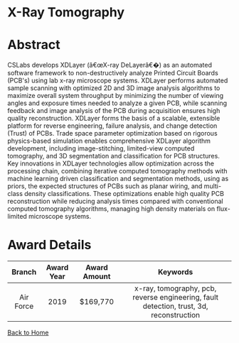 
X-Ray Tomography
================

# Abstract


CSLabs develops XDLayer (â€œX-ray DeLayerâ€�) as an automated software framework to non-destructively analyze Printed Circuit Boards (PCB's) using lab x-ray microscope systems. XDLayer performs automated sample scanning with optimized 2D and 3D image analysis algorithms to maximize overall system throughput by minimizing the number of viewing angles and exposure times needed to analyze a given PCB, while scanning feedback and image analysis of the PCB during acquisition ensures high quality reconstruction. XDLayer forms the basis of a scalable, extensible platform for reverse engineering, failure analysis, and change detection (Trust) of PCBs. Trade space parameter optimization based on rigorous physics-based simulation enables comprehensive XDLayer algorithm development, including image-stitching, limited-view computed tomography, and 3D segmentation and classification for PCB structures. Key innovations in XDLayer technologies allow optimization across the processing chain, combining iterative computed tomography methods with machine learning driven classification and segmentation methods, using as priors, the expected structures of PCBs such as planar wiring, and multi-class density classifications. These optimizations enable high quality PCB reconstruction while reducing analysis times compared with conventional computed tomography algorithms, managing high density materials on flux-limited microscope systems.  

# Award Details

|Branch|Award Year|Award Amount|Keywords|
| :---: | :---: | :---: | :---: |
|Air Force|2019|$169,770|x-ray, tomography, pcb, reverse engineering, fault detection, trust, 3d, reconstruction|
  
  


[Back to Home](https://github.com/chrischow/dod_sbir_awards/DJ/#1464)